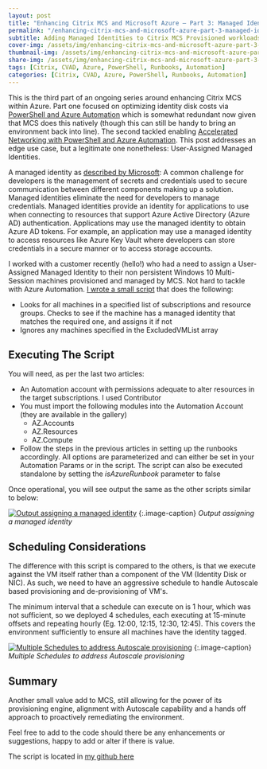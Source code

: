 ```yaml
---
layout: post
title: "Enhancing Citrix MCS and Microsoft Azure – Part 3: Managed Identities"
permalink: "/enhancing-citrix-mcs-and-microsoft-azure-part-3-managed-identities/"
subtitle: Adding Managed Identities to Citrix MCS Provisioned workloads in Microsoft Azure
cover-img: /assets/img/enhancing-citrix-mcs-and-microsoft-azure-part-3-managed-identities/digital_identity.png
thumbnail-img: /assets/img/enhancing-citrix-mcs-and-microsoft-azure-part-3-managed-identities/digital_identity.png
share-img: /assets/img/enhancing-citrix-mcs-and-microsoft-azure-part-3-managed-identities/digital_identity.png
tags: [Citrix, CVAD, Azure, PowerShell, Runbooks, Automation]
categories: [Citrix, CVAD, Azure, PowerShell, Runbooks, Automation]
---
```


This is the third part of an ongoing series around enhancing Citrix MCS within Azure. Part one focused on optimizing identity disk costs via [PowerShell and Azure Automation](https://jkindon.com/2020/10/27/enhancing-citrix-mcs-and-microsoft-azure-part-1-identity-disk-cost-optimization/) which is somewhat redundant now given that MCS does this natively (though this can still be handy to bring an environment back into line). The second tackled enabling [Accelerated Networking with PowerShell and Azure Automation](https://jkindon.com/2020/11/10/enhancing-citrix-mcs-and-microsoft-azure-part-2-accelerated-networking/). This post addresses an edge use case, but a legitimate one nonetheless: User-Assigned Managed Identities.

A managed identity as [described by Microsoft](https://docs.microsoft.com/en-us/azure/active-directory/managed-identities-azure-resources/overview): A common challenge for developers is the management of secrets and credentials used to secure communication between different components making up a solution. Managed identities eliminate the need for developers to manage credentials. Managed identities provide an identity for applications to use when connecting to resources that support Azure Active Directory (Azure AD) authentication. Applications may use the managed identity to obtain Azure AD tokens. For example, an application may use a managed identity to access resources like Azure Key Vault where developers can store credentials in a secure manner or to access storage accounts.

I worked with a customer recently (hello!) who had a need to assign a User-Assigned Managed Identity to their non persistent Windows 10 Multi-Session machines provisioned and managed by MCS. Not hard to tackle with Azure Automation. [I wrote a small script](https://github.com/JamesKindon/Citrix/blob/master/Azure/EnableManagedIdentity.ps1) that does the following:

*  Looks for all machines in a specified list of subscriptions and resource groups. Checks to see if the machine has a managed identity that matches the required one, and assigns it if not
*  Ignores any machines specified in the ExcludedVMList array

## Executing The Script

You will need, as per the last two articles:

*  An Automation account with permissions adequate to alter resources in the target subscriptions. I used Contributor
*  You must import the following modules into the Automation Account (they are available in the gallery)
    *  AZ.Accounts
    *  AZ.Resources
    *  AZ.Compute
*  Follow the steps in the previous articles in setting up the runbooks accordingly. All options are parameterized and can either be set in your Automation Params or in the script. The script can also be executed standalone by setting the *isAzureRunbook* parameter to false

Once operational, you will see output the same as the other scripts similar to below:

[![Output assigning a managed identity]({{site.baseurl}}/assets/img/enhancing-citrix-mcs-and-microsoft-azure-part-3-managed-identities/LogOutput.png)](https://github.com/JamesKindon/jkindon.github.io/blob/main{{site.baseurl}}/assets/img/enhancing-citrix-mcs-and-microsoft-azure-part-3-managed-identities/LogOutput.png)
{:.image-caption}
*Output assigning a managed identity*

## Scheduling Considerations

The difference with this script is compared to the others, is that we execute against the VM itself rather than a component of the VM (Identity Disk or NIC). As such, we need to have an aggressive schedule to handle Autoscale based provisioning and de-provisioning of VM's.

The minimum interval that a schedule can execute on is 1 hour, which was not sufficient, so we deployed 4 schedules, each executing at 15-minute offsets and repeating hourly (Eg. 12:00, 12:15, 12:30, 12:45). This covers the environment sufficiently to ensure all machines have the identity tagged.

[![Multiple Schedules to address Autoscale provisioning]({{site.baseurl}}/assets/img/enhancing-citrix-mcs-and-microsoft-azure-part-3-managed-identities/Schedules.png)](https://github.com/JamesKindon/jkindon.github.io/blob/main{{site.baseurl}}/assets/img/enhancing-citrix-mcs-and-microsoft-azure-part-3-managed-identities/Schedules.png)
{:.image-caption}
*Multiple Schedules to address Autoscale provisioning*

## Summary

Another small value add to MCS, still allowing for the power of its provisioning engine, alignment with Autoscale capability and a hands off approach to proactively remediating the environment.

Feel free to add to the code should there be any enhancements or suggestions, happy to add or alter if there is value.

The script is located in [my github here](https://github.com/JamesKindon/Citrix/blob/master/Azure/EnableManagedIdentity.ps1)
